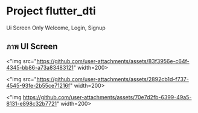 # Project flutter_dti

Ui Screen Only Welcome, Login, Signup

## ภาพ UI Screen


<"img src="https://github.com/user-attachments/assets/83f3956e-c64f-4345-bb86-a73a83483121" width=200>


<"img src="https://github.com/user-attachments/assets/2892cb1d-f737-4545-93fe-2b55ce71216f" width=200>


<"img https://github.com/user-attachments/assets/70e7d2fb-6399-49a5-8131-e898c32b7721" width=200>
